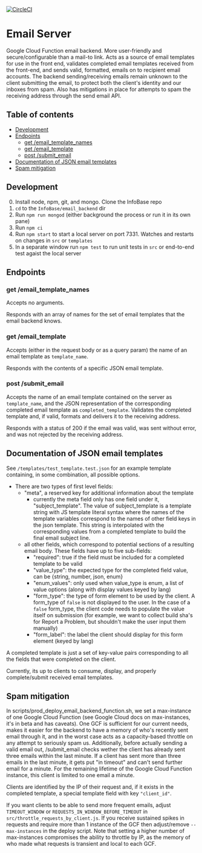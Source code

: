 [![CircleCI](https://circleci.com/gh/TBS-EACPD/infobase.svg?style=shield)](https://circleci.com/gh/TBS-EACPD/infobase)

# Email Server

Google Cloud Function email backend. More user-friendly and secure/configurable than a mail-to link. Acts as a source of email templates for use in the front end, validates completed email templates received from the front-end, and sends valid, formatted, emails on to recipient email accounts. The backend sending/receiving emails remain unknown to the client submitting the email, to protect both the client's identity and our inboxes from spam. Also has mitigations in place for attempts to spam the receiving address through the send email API.

## Table of contents

- [Development](#Development)
- [Endpoints](#Endpoints)
  - [get /email_template_names](#get-emailtemplatenames)
  - [get /email_template](#get-emailtemplate)
  - [post /submit_email](#post-submitemail)
- [Documentation of JSON email templates](#Documentation-of-JSON-email-templates)
- [Spam mitigation](#Spam-mitigation)

## Development

0. Install node, npm, git, and mongo. Clone the InfoBase repo
1. `cd` to the `InfoBase/email_backend` dir
2. Run `npm run mongod` (either background the process or run it in its own pane)
3. Run `npm ci`
4. Run `npm start` to start a local server on port 7331. Watches and restarts on changes in `src` or `templates`
5. In a separate window run `npm test` to run unit tests in `src` or end-to-end test agaist the local server

## Endpoints

### get /email_template_names

Accepts no arguments.

Responds with an array of names for the set of email templates that the email backend knows.

### get /email_template

Accepts (either in the request body or as a query param) the name of an email template as `template_name`.

Responds with the contents of a specific JSON email template.

### post /submit_email

Accepts the name of an email template contained on the server as `template_name`, and the JSON representation of the corresponding completed email template as `completed_template`. Validates the completed template and, if valid, formats and delivers it to the receiving address.

Responds with a status of 200 if the email was valid, was sent without error, and was not rejected by the receiving address.

## Documentation of JSON email templates

See `/templates/test_template.test.json` for an example template containing, in some combination, all possible options.

- There are two types of first level fields:
  - "meta", a reserved key for additional information about the template
    - currently the meta field only has one field under it, "subject_template". The value of subject_template is a template string with JS template literal syntax where the names of the template variables correspond to the names of other field keys in the json template. This string is interpolated with the corresponding values from a completed template to build the final email subject line.
  - all other fields, which correspond to potential sections of a resulting email body. These fields have up to five sub-fields:
    - "required": true if the field must be included for a completed template to be valid
    - "value_type": the expected type for the completed field value, can be {string, number, json, enum}
    - "enum_values": only used when value_type is enum, a list of value options (along with display values keyed by lang)
    - "form_type": the type of form element to be used by the client. A form_type of `false` is not displayed to the user. In the case of a `false` form_type, the client code needs to populate the value itself on submission (for example, we want to collect build sha's for Report a Problem, but shouldn't make the user input them manually)
    - "form_label": the label the client should display for this form element (keyed by lang)

A completed template is just a set of key-value pairs corresponding to all the fields that were completed on the client.

Currently, its up to clients to consume, display, and properly complete/submit received email templates.

## Spam mitigation

In scripts/prod_deploy_email_backend_function.sh, we set a max-instance of one Google Cloud Function (see Google Cloud docs on max-instances, it's in beta and has caveats). One GCF is sufficient for our current needs, makes it easier for the backend to have a memory of who's recently sent email through it, and in the worst case acts as a capacity-based throttle on any attempt to seriously spam us. Additionally, before actually sending a valid email out, /submit_email checks wether the client has already sent three emails within the last minute. If a client has sent more than three emails in the last minute, it gets put "in timeout" and can't send further email for a minute. For the remaining lifetime of the Google Cloud Function instance, this client is limited to one email a minute.

Clients are identified by the IP of their request and, if it exists in the completed template, a special template field with key `"client_id"`.

If you want clients to be able to send more frequent emails, adjust `TIMEOUT_WINDOW` or `REQUESTS_IN_WINDOW_BEFORE_TIMEOUT` in `src/throttle_requests_by_client.js`. If you receive sustained spikes in requests and require more than 1 instance of the GCF then adjust/remove `--max-instances` in the deploy script. Note that setting a higher number of max-instances compromises the ability to throttle by IP, as the memory of who made what requests is transient and local to each GCF.
